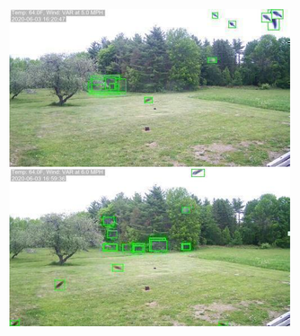 ![20200603-162019-165024](in/20200603/20200603-162019-165024_0_.jpg)
![20200603-165029-172034](in/20200603/20200603-165029-172034_0_.jpg)
